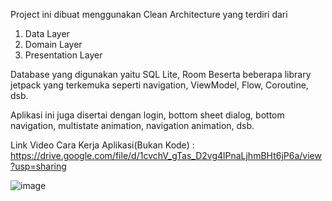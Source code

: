 Project ini dibuat menggunakan Clean Architecture yang terdiri dari

1. Data Layer
2. Domain Layer
3. Presentation Layer

Database yang digunakan yaitu SQL Lite, Room
Beserta beberapa library jetpack yang terkemuka seperti navigation, ViewModel, Flow, Coroutine, dsb.

Aplikasi ini juga disertai dengan login, bottom sheet dialog, bottom navigation, multistate animation, navigation animation, dsb.

Link Video Cara Kerja Aplikasi(Bukan Kode) : https://drive.google.com/file/d/1cvchV_gTas_D2vg4lPnaLjhmBHt6jP6a/view?usp=sharing

![image](https://user-images.githubusercontent.com/20677616/222976133-d0f2c9b0-3892-4408-b784-35ffb462bff2.png)
